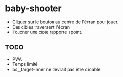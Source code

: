 # baby-shooter

- Cliquer sur le bouton au centre de l'écran pour jouer.
- Des cibles traversent l'écran.
- Toucher une cible rapporte 1 point.

## TODO

- PWA
- Temps limité
- bs__target-inner ne devrait pas être clicable
